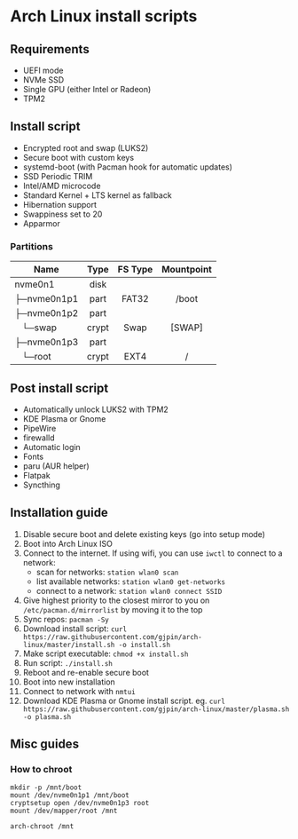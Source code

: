 # Arch Linux install scripts
## Requirements
- UEFI mode
- NVMe SSD
- Single GPU (either Intel or Radeon)
- TPM2

## Install script
- Encrypted root and swap (LUKS2)
- Secure boot with custom keys
- systemd-boot (with Pacman hook for automatic updates)
- SSD Periodic TRIM
- Intel/AMD microcode
- Standard Kernel + LTS kernel as fallback
- Hibernation support
- Swappiness set to 20
- Apparmor

### Partitions
| Name                                                 | Type  | FS Type | Mountpoint |
| ---------------------------------------------------- | :---: | :-----: | :--------: |
| nvme0n1                                              | disk  |         |            |
| ├─nvme0n1p1                                          | part  |  FAT32  |   /boot    |
| ├─nvme0n1p2                                          | part  |         |            |
| &nbsp;&nbsp;&nbsp;└─swap                             | crypt |   Swap  |   [SWAP]   |
| ├─nvme0n1p3                                          | part  |         |            |
| &nbsp;&nbsp;&nbsp;└─root                             | crypt |   EXT4  |     /      |

## Post install script
- Automatically unlock LUKS2 with TPM2
- KDE Plasma or Gnome
- PipeWire
- firewalld
- Automatic login
- Fonts
- paru (AUR helper)
- Flatpak
- Syncthing

## Installation guide
1. Disable secure boot and delete existing keys (go into setup mode)
2. Boot into Arch Linux ISO
3. Connect to the internet. If using wifi, you can use `iwctl` to connect to a network:
   - scan for networks: `station wlan0 scan`
   - list available networks: `station wlan0 get-networks`
   - connect to a network: `station wlan0 connect SSID`
4. Give highest priority to the closest mirror to you on `/etc/pacman.d/mirrorlist` by moving it to the top
5. Sync repos: `pacman -Sy`
6. Download install script: `curl https://raw.githubusercontent.com/gjpin/arch-linux/master/install.sh -o install.sh`
7. Make script executable: `chmod +x install.sh`
8. Run script: `./install.sh`
9. Reboot and re-enable secure boot
10. Boot into new installation
11. Connect to network with ```nmtui```
12. Download KDE Plasma or Gnome install script. eg. `curl https://raw.githubusercontent.com/gjpin/arch-linux/master/plasma.sh -o plasma.sh`

## Misc guides
### How to chroot
```
mkdir -p /mnt/boot
mount /dev/nvme0n1p1 /mnt/boot
cryptsetup open /dev/nvme0n1p3 root
mount /dev/mapper/root /mnt

arch-chroot /mnt
```